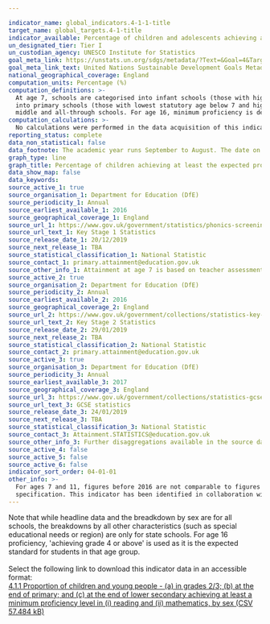 ```yaml
---

indicator_name: global_indicators.4-1-1-title
target_name: global_targets.4-1-title
indicator_available: Percentage of children and adolescents achieving at least the expected proficiency level in English and Mathematics at ages 7, 11 and 16
un_designated_tier: Tier I
un_custodian_agency: UNESCO Institute for Statistics 
goal_meta_link: https://unstats.un.org/sdgs/metadata/?Text=&Goal=4&Target=4.1
goal_meta_link_text: United Nations Sustainable Development Goals Metadata (PDF 4.0 MB)
national_geographical_coverage: England
computation_units: Percentage (%)
computation_definitions: >-
  At age 7, schools are categorised into infant schools (those with highest statutory pupil age of 7), primary schools (those with highest statutory pupil age between 8 and 11) and other schools (those with highest statutory pupil age greater than 11). At age 11, schools are categorised
  into primary schools (those with lowest statutory age below 7 and highest statutory age of 11), junior schools (those with lowest statutory age of 7 or above and highest statutory age of 11) and other schools (those with highest statutory age greater than 11 - this category includes
  middle and all-through schools. For age 16, minimum proficiency is defined for the purpose of this indicator as achieving a grade 4 or above.
computation_calculations: >-
  No calculations were performed in the data acquisition of this indicator as appropriate data was readily available in the final format specified by this indicator. For insight into the details of potential calculations please refer to the original source metadata or source contact.
reporting_status: complete
data_non_statistical: false
data_footnote: The academic year runs September to August. The date on the X axis is the end of the academic year
graph_type: line
graph_title: Percentage of children achieving at least the expected proficiency level in reading and mathematics
data_show_map: false
data_keywords:  
source_active_1: true
source_organisation_1: Department for Education (DfE)
source_periodicity_1: Annual
source_earliest_available_1: 2016
source_geographical_coverage_1: England
source_url_1: https://www.gov.uk/government/statistics/phonics-screening-check-and-key-stage-1-assessments-england-2019#history
source_url_text_1: Key Stage 1 Statistics
source_release_date_1: 20/12/2019
source_next_release_1: TBA
source_statistical_classification_1: National Statistic
source_contact_1: primary.attainment@education.gov.uk
source_other_info_1: Attainment at age 7 is based on teacher assessments.
source_active_2: true
source_organisation_2: Department for Education (DfE)
source_periodicity_2: Annual
source_earliest_available_2: 2016
source_geographical_coverage_2: England
source_url_2: https://www.gov.uk/government/collections/statistics-key-stage-2
source_url_text_2: Key Stage 2 Statistics
source_release_date_2: 29/01/2019
source_next_release_2: TBA
source_statistical_classification_2: National Statistic
source_contact_2: primary.attainment@education.gov.uk
source_active_3: true
source_organisation_3: Department for Education (DfE)
source_periodicity_3: Annual
source_earliest_available_3: 2017
source_geographical_coverage_3: England
source_url_3: https://www.gov.uk/government/collections/statistics-gcses-key-stage-4
source_url_text_3: GCSE statistics
source_release_date_3: 24/01/2019
source_next_release_3: TBA
source_statistical_classification_3: National Statistic
source_contact_3: Attainment.STATISTICS@education.gov.uk
source_other_info_3: Further disaggregations available in the source data
source_active_4: false
source_active_5: false
source_active_6: false
indicator_sort_order: 04-01-01
other_info: >-
  For ages 7 and 11, figures before 2016 are not comparable to figures from 2016 onwards due to a change in assesments. This indicator is being used as an approximation of the UN SDG Indicator. Where possible, we will work to identify or develop UK data to meet the global indicator
  specification. This indicator has been identified in collaboration with topic experts.
---
```

Note that while headline data and the breadkdown by sex are for all schools, the breakdowns by all other characteristics (such as special educational needs or region) are only for state schools. For age 16 proficiency, 'achieving grade 4 or above' is used as it is the expected standard for students in that age group.<br><br>Select the following link to download this indicator data in an accessible format:<br>[4.1.1 Proportion of children and young people - (a) in grades 2/3; (b) at the end of primary; and (c) at the end of lower secondary achieving at least a minimum proficiency level in (i) reading and (ii) mathematics, by sex (CSV 57.484 kB)](https://sustainabledevelopment-uk.github.io/sdg-data/data/4-1-1.csv)